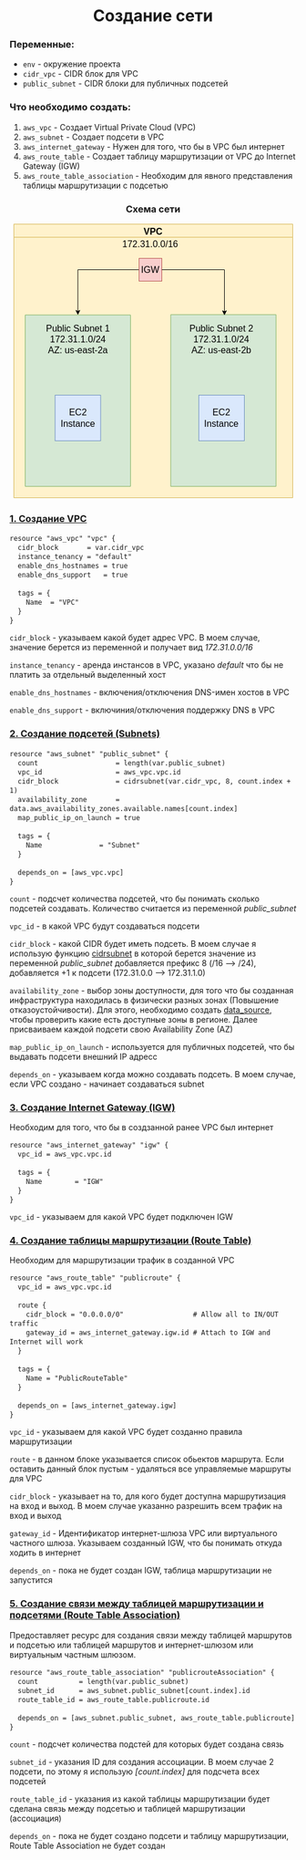 # <div align="center">Создание сети</div>

### Переменные:

- `env` - окружение проекта
- `cidr_vpc` - CIDR блок для VPC
- `public_subnet` - CIDR блоки для публичных подсетей

### Что необходимо создать:

1. `aws_vpc` - Создает Virtual Private Cloud (VPC)
2. `aws_subnet` - Создает подсети в VPC
3. `aws_internet_gateway` - Нужен для того, что бы в VPC был интернет
4. `aws_route_table` - Создает таблицу маршрутизации от VPC до Internet Gateway (IGW)
5. `aws_route_table_association` - Необходим для явного представления таблицы маршрутизации с подсетью

### <div align="center">Схема сети</div>

<p align="center">
  <img src="https://github.com/OlesYudin/Terraform/blob/main/Lesson_6-TFvars/images/Network%20scheme.png" alt="Scheme of creation VPC in AWS"/>
</p>

### [1. Создание VPC](https://registry.terraform.io/providers/hashicorp/aws/latest/docs/resources/vpc "1. Создание VPC")

```
resource "aws_vpc" "vpc" {
  cidr_block       = var.cidr_vpc
  instance_tenancy = "default"
  enable_dns_hostnames = true
  enable_dns_support   = true

  tags = {
    Name  = "VPC"
  }
}
```

`cidr_block` - указываем какой будет адрес VPC. В моем случае, значение берется из переменной и получает вид _172.31.0.0/16_

`instance_tenancy` - аренда инстансов в VPC, указано _default_ что бы не платить за отдельный выделенный хост

`enable_dns_hostnames` - включения/отключения DNS-имен хостов в VPC

`enable_dns_support` - включиния/отключения поддержку DNS в VPC

### [2. Создание подсетей (Subnets)](https://registry.terraform.io/providers/hashicorp/aws/latest/docs/resources/subnet "2. Создание подсетей (Subnets)")

```
resource "aws_subnet" "public_subnet" {
  count                   = length(var.public_subnet)
  vpc_id                  = aws_vpc.vpc.id
  cidr_block              = cidrsubnet(var.cidr_vpc, 8, count.index + 1)
  availability_zone       = data.aws_availability_zones.available.names[count.index]
  map_public_ip_on_launch = true

  tags = {
    Name              = "Subnet"
  }

  depends_on = [aws_vpc.vpc]
}
```

`count` - подсчет количества подсетей, что бы понимать сколько подсетей создавать. Количество считается из переменной _public_subnet_

`vpc_id` - в какой VPC будут создаваться подсети

`cidr_block` - какой CIDR будет иметь подсеть. В моем случае я использую функцию [cidrsubnet](https://www.terraform.io/language/functions/cidrsubnet "cidrsubnet") в которой берется значение из переменной _public_subnet_ добавляется префикс 8 (/16 --> /24), добавляется +1 к подсети (172.31.0.0 --> 172.31.1.0)

`availability_zone` - выбор зоны доступности, для того что бы созданная инфраструктура находилась в физически разных зонах (Повышение отказоустойчивости). Для этого, необходимо создать [data_source](https://registry.terraform.io/providers/hashicorp/aws/latest/docs/data-sources/availability_zones "data_source"), чтобы проверить какие есть доступные зоны в регионе. Далее присваиваем каждой подсети свою Availability Zone (AZ)

`map_public_ip_on_launch` - используется для публичных подсетей, что бы выдавать подсети внешний IP адресс

`depends_on` - указываем когда можно создавать подсеть. В моем случае, если VPC создано - начинает создаваться subnet

### [3. Создание Internet Gateway (IGW)](https://registry.terraform.io/providers/hashicorp/aws/latest/docs/resources/internet_gateway "Создание Internet Gateway (IGW)")

Необходим для того, что бы в создзанной ранее VPC был интернет

```
resource "aws_internet_gateway" "igw" {
  vpc_id = aws_vpc.vpc.id

  tags = {
    Name        = "IGW"
  }
}
```

`vpc_id` - указываем для какой VPC будет подключен IGW

### [4. Создание таблицы маршрутизации (Route Table)](https://registry.terraform.io/providers/hashicorp/aws/latest/docs/resources/route_table "Создание таблицы маршрутизации (Route Table)")

Необходим для маршрутизации трафик в созданной VPC

```
resource "aws_route_table" "publicroute" {
  vpc_id = aws_vpc.vpc.id

  route {
    cidr_block = "0.0.0.0/0"                 # Allow all to IN/OUT traffic
    gateway_id = aws_internet_gateway.igw.id # Attach to IGW and Internet will work
  }

  tags = {
    Name = "PublicRouteTable"
  }

  depends_on = [aws_internet_gateway.igw]
}
```

`vpc_id` - указываем для какой VPC будет созданно правила маршрутизации

`route` - в данном блоке указывается список обьектов маршрута. Если оставить данный блок пустым - удаляться все управляемые маршруты для VPC

`cidr_block` - указывает на то, для кого будет доступна маршрутизация на вход и выход. В моем случае указанно разрешить всем трафик на вход и выход

`gateway_id` - Идентификатор интернет-шлюза VPC или виртуального частного шлюза. Указываем созданный IGW, что бы понимать откуда ходить в интернет

`depends_on` - пока не будет создан IGW, таблица маршрутизации не запустится

### [5. Создание связи между таблицей маршрутизации и подсетями (Route Table Association)](https://registry.terraform.io/providers/hashicorp/aws/latest/docs/resources/route_table_association "5. Создание связи между таблицей маршрутизации и подсетями (Route Table Association)")

Предоставляет ресурс для создания связи между таблицей маршрутов и подсетью или таблицей маршрутов и интернет-шлюзом или виртуальным частным шлюзом.

```
resource "aws_route_table_association" "publicrouteAssociation" {
  count          = length(var.public_subnet)
  subnet_id      = aws_subnet.public_subnet[count.index].id
  route_table_id = aws_route_table.publicroute.id

  depends_on = [aws_subnet.public_subnet, aws_route_table.publicroute]
}
```

`count` - подсчет количества подстей для которых будет создана связь

`subnet_id` - указания ID для создания ассоциации. В моем случае 2 подсети, по этому я использую _[count.index]_ для подсчета всех подсетей

`route_table_id` - указания из какой таблицы маршрутизации будет сделана связь между подсетью и таблицей маршрутизации (ассоциация)

`depends_on` - пока не будет создано подсети и таблицу маршрутизации, Route Table Association не будет создан
